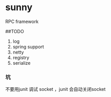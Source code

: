 # sunny
RPC framework

##TODO
1. log
2. spring support
3. netty
4. registry
5. serialize



### 坑

不要用junit 调试 socket ，junit 会自动关闭socket
